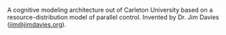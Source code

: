 A cognitive modeling architecture out of Carleton University based on a resource-distribution model of parallel control. Invented by Dr. Jim Davies (jim@jimdavies.org).